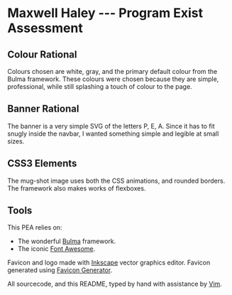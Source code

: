 # Maxwell Haley --- Program Exist Assessment

## Colour Rational
Colours chosen are white, gray, and the primary default colour from the Bulma
framework. These colours were chosen because they are simple, professional, 
while still splashing a touch of colour to the page.

## Banner Rational
The banner is a very simple SVG of the letters P, E, A. Since it has to fit
snugly inside the navbar, I wanted something simple and legible at small sizes.

## CSS3 Elements
The mug-shot image uses both the CSS animations, and rounded borders. The
framework also makes works of flexboxes.

## Tools
This PEA relies on:
- The wonderful [Bulma](https://www.bulma.io) framework.
- The iconic [Font Awesome](https://www.fontawesome.io).

Favicon and logo made with [Inkscape](https://www.inkscape.org) vector graphics
editor. Favicon generated using [Favicon Generator](https://www.realfavicongenerator.net).

All sourcecode, and this README, typed by hand with assistance by [Vim](http://www.vim.org).
